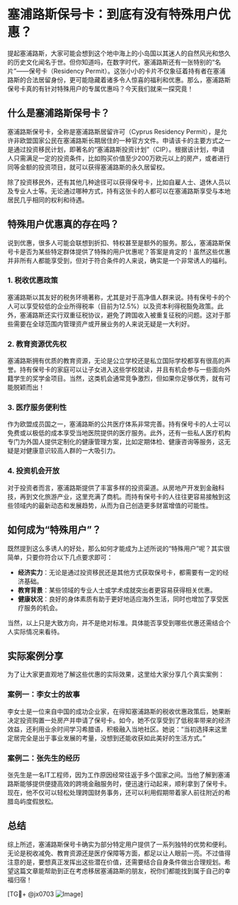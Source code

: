 # 塞浦路斯保号卡：到底有没有特殊用户优惠？

提起塞浦路斯，大家可能会想到这个地中海上的小岛国以其迷人的自然风光和悠久的历史文化闻名于世。但你知道吗，在数字时代，塞浦路斯还有一张特别的“名片”——保号卡（Residency Permit）。这张小小的卡片不仅象征着持有者在塞浦路斯的合法居留身份，更可能隐藏着诸多令人惊喜的福利和优惠。那么，塞浦路斯保号卡真的有针对特殊用户的专属优惠吗？今天我们就来一探究竟！

## 什么是塞浦路斯保号卡？

塞浦路斯保号卡，全称是塞浦路斯居留许可（Cyprus Residency Permit），是允许非欧盟国家公民在塞浦路斯长期居住的一种官方文件。申请该卡的主要方式之一是通过投资移民计划，即著名的“塞浦路斯投资计划”（CIP）。根据该计划，申请人只需满足一定的投资条件，比如购买价值至少200万欧元以上的房产，或者进行同等金额的投资项目，就可以获得塞浦路斯的永久居留权。

除了投资移民外，还有其他几种途径可以获得保号卡，比如自雇人士、退休人员以及专业人士等。无论通过哪种方式，持有这张卡的人都可以在塞浦路斯享受与本地居民几乎相同的权利和待遇。

## 特殊用户优惠真的存在吗？

说到优惠，很多人可能会联想到折扣、特权甚至是额外的服务。那么，塞浦路斯保号卡是否为某些特定群体提供了特殊的用户优惠呢？答案是肯定的！虽然这些优惠并非所有人都能享受到，但对于符合条件的人来说，确实是一个非常诱人的福利。

### 1. 税收优惠政策

塞浦路斯以其友好的税务环境著称，尤其是对于高净值人群来说。持有保号卡的个人可以享受较低的企业所得税率（目前为12.5%）以及资本利得税豁免政策。此外，塞浦路斯还实行双重征税协议，避免了跨国收入被重复征税的问题。这对于那些需要在全球范围内管理资产或开展业务的人来说无疑是一大利好。

### 2. 教育资源优先权

塞浦路斯拥有优质的教育资源，无论是公立学校还是私立国际学校都享有很高的声誉。持有保号卡的家庭可以让子女进入这些学校就读，并且有机会参与一些面向外籍学生的奖学金项目。当然，这类机会通常竞争激烈，但如果你足够优秀，就有可能脱颖而出！

### 3. 医疗服务便利性

作为欧盟成员国之一，塞浦路斯的公共医疗体系非常完善。持有保号卡的人士可以免费或以极低的成本享受当地医院提供的医疗服务。此外，还有一些私人医疗机构专门为外国人提供定制化的健康管理方案，比如定期体检、健康咨询等服务，这无疑是对健康意识较高人群的一大吸引力。

### 4. 投资机会开放

对于投资者而言，塞浦路斯提供了丰富多样的投资渠道。从房地产开发到金融科技，再到文化旅游产业，这里充满了商机。而持有保号卡的人往往更容易接触到这些领域内的最新动态和发展趋势，从而为自己创造更多财富增值的可能性。

## 如何成为“特殊用户”？

既然提到这么多诱人的好处，那么如何才能成为上述所说的“特殊用户”呢？其实很简单，只要你符合以下几点要求即可：

- **经济实力**：无论是通过投资移民还是其他方式获取保号卡，都需要有一定的经济基础。
- **教育背景**：某些领域的专业人士或学术成就突出者更容易获得相关优惠。
- **健康状况**：良好的身体素质有助于更好地适应海外生活，同时也增加了享受医疗服务的机会。

当然，以上只是大致方向，并不是绝对标准。具体能否享受到哪些优惠还需结合个人实际情况来看待。

## 实际案例分享

为了让大家更直观地了解这些优惠的实际效果，这里给大家分享几个真实案例：

### 案例一：李女士的故事
李女士是一位来自中国的成功企业家，在得知塞浦路斯的税收优惠政策后，她果断决定投资购置一处房产并申请了保号卡。如今，她不仅享受到了低税率带来的经济效益，还利用业余时间学习希腊语，积极融入当地社区。她说：“当初选择来这里定居完全是出于事业发展的考量，没想到还能收获如此美好的生活方式。”

### 案例二：张先生的经历
张先生是一名IT工程师，因为工作原因经常往返于多个国家之间。当他了解到塞浦路斯能够提供便捷高效的跨境金融服务时，便迅速行动起来，顺利拿到了保号卡。现在，他不仅可以轻松处理跨国财务事务，还可以利用假期带着家人前往附近的希腊岛屿度假放松。

## 总结

综上所述，塞浦路斯保号卡确实为部分特定用户提供了一系列独特的优势和便利。无论是税收减免、教育资源还是医疗保障等方面，都足以让人眼前一亮。不过值得注意的是，要想真正发挥出这些潜在价值，还需要结合自身条件做出合理规划。希望这篇文章能帮助到正在考虑移居塞浦路斯的朋友，祝你们都能找到属于自己的幸福归宿！

[TG💪+ @jx0703 ![Image](https://github.com/user-attachments/assets/dbca1d08-cadb-493c-b0ec-ad6f7a83f270)]